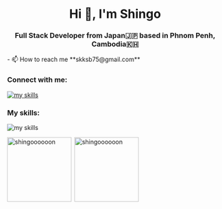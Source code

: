 <h1 align="center">Hi 👋, I'm Shingo</h1>
<h3 align="center">Full Stack Developer from Japan🇯🇵 based in Phnom Penh, Cambodia🇰🇭</h3>
- 📫 How to reach me **skksb75@gmail.com**

<h3 align="left">Connect with me:</h3>
<p align="left">
  <a href="https://www.linkedin.com/in/shingokubomura/" target="blank">
    <img alt="my skills" src="https://skillicons.dev/icons?perline=8&i=linkedin" />
  </a>
</p>

<h3 align="left">My skills:</h3>
<img alt="my skills" src="https://skillicons.dev/icons?perline=8&i=html,css,js,ts,jquery,nodejs,nestjs,vue,nuxtjs,tailwind,php,laravel,ruby,rails,bootstrap,mysql,postgres,firebase,git,github,figma" />

<span><img align="left" src="https://github-readme-stats.vercel.app/api/top-langs?username=shingoooooon&show_icons=true&&theme=nord&locale=en&layout=compact" alt="shingoooooon" height="150px"/></span>
<p>&nbsp;<img align="center" src="https://github-readme-stats.vercel.app/api?username=shingoooooon&show_icons=true&theme=nord&locale=en" alt="shingoooooon" height="150px" /></p>

